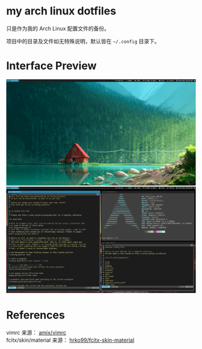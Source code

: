 # my arch linux dotfiles

只是作为我的 Arch Linux 配置文件的备份。

项目中的目录及文件如无特殊说明，默认皆在 `~/.config` 目录下。

# Interface Preview

![i3gaps](https://github.com/ireflux/archlinux-dotfiles/raw/master/Preview/i3gaps.png)
![terminal](https://github.com/ireflux/archlinux-dotfiles/raw/master/Preview/terminal.png)

# References

vimrc 来源： [amix/vimrc](https://github.com/amix/vimrc)  
fcitx/skin/material 来源： [hrko99/fcitx-skin-material](https://github.com/hrko99/fcitx-skin-material)
